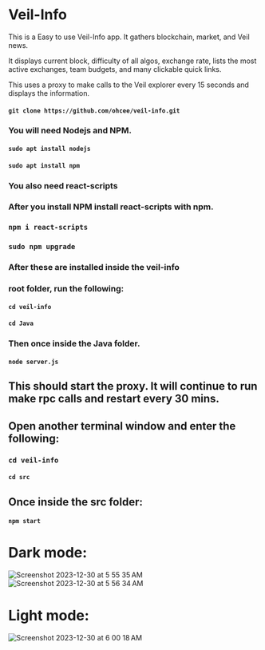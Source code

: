 # Veil-Info


<p>This is a Easy to use Veil-Info app. It gathers blockchain, market, and Veil news. </p>
<p>It displays current block, difficulty of all algos, exchange rate, lists the most active exchanges, team budgets, and many clickable quick links.</p>
<p>This uses a proxy to make calls to the Veil explorer every 15 seconds and displays the information.</p>

#### `git clone https://github.com/ohcee/veil-info.git`

### You will need Nodejs and NPM.

#### `sudo apt install nodejs`
#### `sudo apt install npm`

### You also need react-scripts

### After you install NPM install react-scripts with npm.

### `npm i react-scripts`

### `sudo npm upgrade`

### After these are installed inside the veil-info 
### root folder, run the following:

#### `cd veil-info`

#### `cd Java` 

### Then once inside the Java folder.

#### `node server.js`

## This should start the proxy. It will continue to run make rpc calls and restart every 30 mins. 

## Open another terminal window and enter the following:

### `cd veil-info`

#### `cd src`

## Once inside the src folder: 

#### `npm start`
# Dark mode:
![Screenshot 2023-12-30 at 5 55 35 AM](https://github.com/ohcee/veil-info/assets/46406370/4a5706ae-3f00-41de-944a-8d433a675963)
![Screenshot 2023-12-30 at 5 56 34 AM](https://github.com/ohcee/veil-info/assets/46406370/f1ef496f-2caf-428a-90e2-db3799f7c100)

# Light mode:
![Screenshot 2023-12-30 at 6 00 18 AM](https://github.com/ohcee/veil-info/assets/46406370/0fb67ee0-3b33-4570-ac59-28596e50dbb0)

